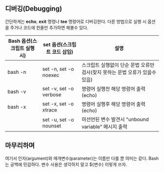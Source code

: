 ## 디버깅(Debugging)

간단하게는 **echo**, **exit** 명령나 **tee** 명령어로 디버깅한다.
다른 방법으로 실행 시 옵션을 주거나 코드에 한줄만 추가하면 해볼수 있다.

 **Bash 옵션(스크립트 실행 시)** | **set 옵션(스크립트 코드 삽입)** | **설명** 
---|---|---
 bash -n | set -n, set -o noexec | 스크립트 실행없이 단순 문법 오류만 검사(찾지 못하는 문법 오류가 있을수 있음) 
 bash -v | set -v, set -o verbose | 명령어 실행전 해당 명령어 출력(echo) 
 bash -x | set -x, set -o xtrace | 명령어 실행후 해당 명령어 출력(echo) 
 &nbsp;  | set -u, set -o nounset | 미선언된 변수 발견시 "unbound variable" 메시지 출력 

## 마무리하며
여기서 인자(argument)와 매개변수(parameter)는 이름만 다를 뿐 의미는 같다.
Bash는 공백에 민감하다.
변수 사용은 생각하지 말고 ${변수} 이렇게 쓰자.